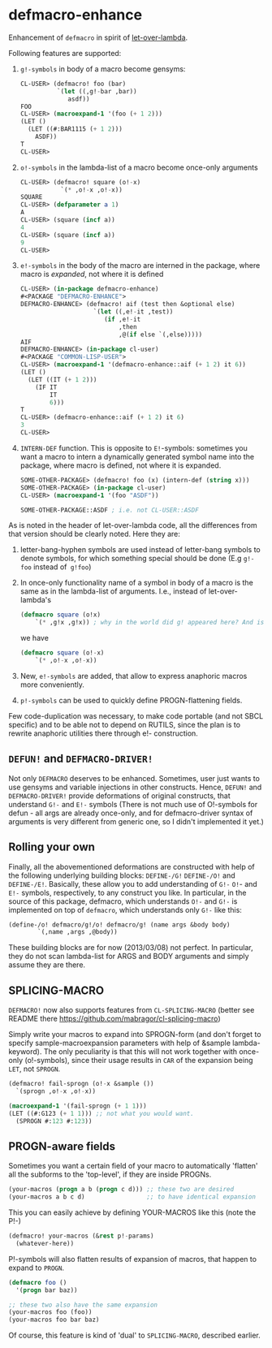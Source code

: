 defmacro-enhance
================

Enhancement of `defmacro` in spirit of [let-over-lambda](http://www.letoverlambda.com/index.cl/toc).

Following features are supported:

1.  `g!-symbols` in body of a macro become gensyms:

    ```lisp
    CL-USER> (defmacro! foo (bar)
              `(let ((,g!-bar ,bar))
                 asdf))
    FOO
    CL-USER> (macroexpand-1 '(foo (+ 1 2)))
    (LET ()
      (LET ((#:BAR1115 (+ 1 2)))
        ASDF))
    T
    CL-USER>
    ```

2.  `o!-symbols` in the lambda-list of a macro become once-only arguments

    ```lisp
    CL-USER> (defmacro! square (o!-x)
               `(* ,o!-x ,o!-x))
    SQUARE
    CL-USER> (defparameter a 1)
    A
    CL-USER> (square (incf a))
    4
    CL-USER> (square (incf a))
    9
    CL-USER>
    ```

3.  `e!-symbols` in the body of the macro are interned in the package,
where macro is *expanded*, not where it is defined

    ```lisp
    CL-USER> (in-package defmacro-enhance)
    #<PACKAGE "DEFMACRO-ENHANCE">
    DEFMACRO-ENHANCE> (defmacro! aif (test then &optional else)
                        `(let ((,e!-it ,test))
                           (if ,e!-it
                               ,then
                               ,@(if else `(,else)))))
    AIF
    DEFMACRO-ENHANCE> (in-package cl-user)
    #<PACKAGE "COMMON-LISP-USER">
    CL-USER> (macroexpand-1 '(defmacro-enhance::aif (+ 1 2) it 6))
    (LET ()
      (LET ((IT (+ 1 2)))
        (IF IT
            IT
            6)))
    T
    CL-USER> (defmacro-enhance::aif (+ 1 2) it 6)
    3
    CL-USER>
    ```

4. `INTERN-DEF` function. This is opposite to `E!`-symbols: sometimes you want a macro
   to intern a dynamically generated symbol name into the package, where macro is defined,
   not where it is expanded.

   ```lisp
   SOME-OTHER-PACKAGE> (defmacro! foo (x) (intern-def (string x)))
   SOME-OTHER-PACKAGE> (in-package cl-user)
   CL-USER> (macroexpand-1 '(foo "ASDF"))

   SOME-OTHER-PACKAGE::ASDF ; i.e. not CL-USER::ASDF
   ```


As is noted in the header of let-over-lambda code, all the differences from that
version should be clearly noted.
Here they are:

1.  letter-bang-hyphen symbols are used instead of letter-bang symbols to denote symbols,
    for which something special should be done (E.g `g!-foo` instead of` g!foo`)

2.  In once-only functionality name of a symbol in body of a macro is the same as in the
    lambda-list of arguments. I.e., instead of let-over-lambda's

    ```lisp
    (defmacro square (o!x)
        `(* ,g!x ,g!x)) ; why in the world did g! appeared here? And is o! still accessible?
    ```

    we have

    ```lisp
    (defmacro square (o!-x)
        `(* ,o!-x ,o!-x))
    ```

3.  New, `e!-symbols` are added, that allow to express anaphoric macros more conveniently.

4.  `p!-symbols` can be used to quickly define PROGN-flattening fields.

Few code-duplication was necessary, to make code portable (and not SBCL specific) and to be
able not to depend on RUTILS, since the plan is to rewrite anaphoric utilities there through e!- construction.

`DEFUN!` and `DEFMACRO-DRIVER!`
---------------------------

Not only `DEFMACRO` deserves to be enhanced. Sometimes, user just wants to use gensyms and
variable injections in other constructs. Hence, `DEFUN!` and `DEFMACRO-DRIVER!` provide
deformations of original constructs, that understand `G!-` and `E!-` symbols
(There is not much use of O!-symbols for defun - all args are already once-only,
and for defmacro-driver syntax of arguments is very different from generic one, so
I didn't implemented it yet.)

Rolling your own
----------------

Finally, all the abovementioned deformations are constructed with help of the following
underlying building blocks: `DEFINE-/G!` `DEFINE-/O!` and `DEFINE-/E!`.
Basically, these allow you to add understanding of `G!-` `O!`- and `E!-` symbols, respectively,
to any construct you like.
In particular, in the source of this package, defmacro, which understands `O!-` and `G!-`
is implemented on top of `defmacro`, which understands only `G!-` like this:
    
```lisp
(define-/o! defmacro/g!/o! defmacro/g! (name args &body body)
        `(,name ,args ,@body))
```

These building blocks are for now (2013/03/08) not perfect. In particular, they do not
scan lambda-list for ARGS and BODY arguments and simply assume they are there.

SPLICING-MACRO
--------------

`DEFMACRO!` now also supports features from `CL-SPLICING-MACRO` (better see
README there https://github.com/mabragor/cl-splicing-macro)

Simply write your macros to expand into SPROGN-form (and don't forget to specify
sample-macroexpansion parameters with help of &sample lambda-keyword).
The only peculiarity is that this will not work together with once-only (o!-symbols),
since their usage results in `CAR` of the expansion being `LET`, not `SPROGN`.

```lisp
(defmacro! fail-sprogn (o!-x &sample ())
  `(sprogn ,o!-x ,o!-x))

(macroexpand-1 '(fail-sprogn (+ 1 1)))
(LET ((#:G123 (+ 1 1))) ;; not what you would want.
  (SPROGN #:123 #:123))
```

PROGN-aware fields
------------------

Sometimes you want a certain field of your macro to automatically 'flatten'
all the subforms to the 'top-level', if they are inside PROGNs.

```lisp
(your-macros (progn a b (progn c d))) ;; these two are desired
(your-macros a b c d)                 ;; to have identical expansion
```

This you can easily achieve by defining YOUR-MACROS like this (note the P!-)
```lisp
(defmacro! your-macros (&rest p!-params)
  (whatever-here))
```

P!-symbols will also flatten results of expansion of macros, that
happen to expand to `PROGN`.
```lisp
(defmacro foo ()
  '(progn bar baz))

;; these two also have the same expansion
(your-macros foo (foo))
(your-macros foo bar baz)
```

Of course, this feature is kind of 'dual' to `SPLICING-MACRO`,
described earlier.
